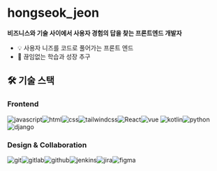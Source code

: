 # hongseok_jeon
**비즈니스와 기술 사이에서 사용자 경험의 답을 찾는 프론트엔드 개발자**
- 💡 사용자 니즈를 코드로 풀어가는 프론트 엔드
- 🎯 끊임없는 학습과 성장 추구

## 🛠 기술 스택 

### Frontend
<img src="https://img.shields.io/badge/javascript-%23323330.svg?style=for-the-badge&logo=javascript&logoColor=%23F7DF1E" alt="javascript"/><img src="https://img.shields.io/badge/html5-%23E34F26.svg?style=for-the-badge&logo=html5&logoColor=white" alt="html"><img src="https://img.shields.io/badge/css3-%231572B6.svg?style=for-the-badge&logo=css3&logoColor=white" alt="css"/><img src="https://img.shields.io/badge/tailwindcss-%2338B2AC.svg?style=for-the-badge&logo=tailwind-css&logoColor=white" alt="tailwindcss"/><img src="https://img.shields.io/badge/react-%2320232a.svg?style=for-the-badge&logo=react&logoColor=%2361DAFB" alt="React"/><img src="https://img.shields.io/badge/vuejs-%2335495e.svg?style=for-the-badge&logo=vuedotjs&logoColor=%234FC08D" alt="vue"/>
<img src="https://img.shields.io/badge/kotlin-%237F52FF.svg?style=for-the-badge&logo=kotlin&logoColor=white" alt="kotlin"/><img src="https://img.shields.io/badge/python-3670A0?style=for-the-badge&logo=python&logoColor=ffdd54" alt="python"/><img src="https://img.shields.io/badge/django-%23092E20.svg?style=for-the-badge&logo=django&logoColor=white" alt="django"/>

### Design & Collaboration

<img src="https://img.shields.io/badge/git-%23F05033.svg?style=for-the-badge&logo=git&logoColor=white" alt="git"/><img src="https://img.shields.io/badge/gitlab-%23181717.svg?style=for-the-badge&logo=gitlab&logoColor=white" alt="gitlab"/><img src="https://img.shields.io/badge/github-%23121011.svg?style=for-the-badge&logo=github&logoColor=white" alt="github"/><img src="https://img.shields.io/badge/jenkins-%232C5263.svg?style=for-the-badge&logo=jenkins&logoColor=white" alt="jenkins"/><img src="https://img.shields.io/badge/jira-%230A0FFF.svg?style=for-the-badge&logo=jira&logoColor=white" alt="jira" /><img src="https://img.shields.io/badge/figma-%23F24E1E.svg?style=for-the-badge&logo=figma&logoColor=white" alt="figma"/>

